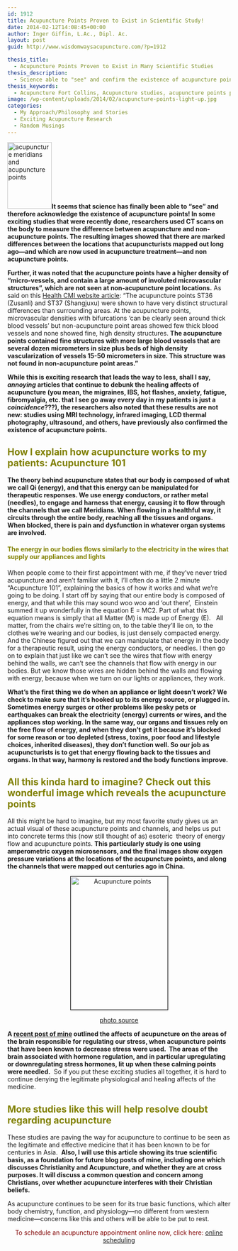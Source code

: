 ```yaml
---
id: 1912
title: Acupuncture Points Proven to Exist in Scientific Study!
date: 2014-02-12T14:08:45+00:00
author: Inger Giffin, L.Ac., Dipl. Ac.
layout: post
guid: http://www.wisdomwaysacupuncture.com/?p=1912

thesis_title:
  - Acupuncture Points Proven to Exist in Many Scientific Studies
thesis_description:
  - Science able to "see" and confirm the existence of acupuncture points! LCD thermal imaging and other technology shows exact location of points.
thesis_keywords:
  - Acupuncture Fort Collins, Acupuncture studies, acupuncture points proven to exist
image: /wp-content/uploads/2014/02/acupuncture-points-light-up.jpg
categories:
  - My Approach/Philosophy and Stories
  - Exciting Acupuncture Research
  - Random Musings
---
```

[<img class="size-thumbnail wp-image-664 alignleft" title="Acupunctture Channels " src="http://www.wisdomwaysacupuncture.com/wp-content/uploads/2010/06/back-of-acupuncture-man-100x150.jpg" alt="acupuncture meridians and acupuncture points" width="100" height="150" srcset="http://www.wisdomwaysacupuncture.com/wp-content/uploads/2010/06/back-of-acupuncture-man-100x150.jpg 100w, http://www.wisdomwaysacupuncture.com/wp-content/uploads/2010/06/back-of-acupuncture-man.jpg 135w" sizes="(max-width: 100px) 100vw, 100px" />](http://www.wisdomwaysacupuncture.com/wp-content/uploads/2010/06/back-of-acupuncture-man.jpg)**It seems that science has finally been able to &#8220;see&#8221; and therefore acknowledge the existence of acupuncture points! In some exciting studies that were recently done, researchers used CT scans on the body to measure the difference between acupuncture and non-acupuncture points. The resulting images showed that there are marked differences between the locations that acupuncturists mapped out long ago&#8212;and which are now used in acupuncture treatment&#8212;and non acupuncture points.**

**Further, it was noted that the acupuncture points have a higher density of &#8220;micro-vessels, and contain a large amount of involuted microvascular structures&#8221;, which are not seen at non-acupuncture point locations.** As said on this <a title="Acupuncture Points mapped out" href="http://www.healthcmi.com/Acupuncture-Continuing-Education-News/1230-new-ct-scans-reveal-acupuncture-points" target="_blank" rel="noopener">Health CMI website article</a>: &#8220;The acupuncture points ST36 (Zusanli) and ST37 (Shangjuxu) were shown to have very distinct structural differences than surrounding areas. At the acupuncture points, microvascular densities with bifurcations &#8216;can be clearly seen around thick blood vessels&#8217; but non-acupuncture point areas showed few thick blood vessels and none showed fine, high density structures. **The acupuncture points contained fine structures with more large blood vessels that are several dozen micrometers in size plus beds of high density vascularization of vessels 15-50 micrometers in size. This structure was not found in non-acupuncture point areas.&#8221;**

**While this is exciting research that leads the way to less, shall I say, _annoying_ articles that continue to debunk the healing affects of acupuncture (you mean, the migraines, IBS, hot flashes, anxiety, fatigue, fibromyalgia, etc. that I see go away every day in my patients is just a _coincidence_???), the researchers also noted that these results are not new: studies using MRI technology, infrared imaging, LCD thermal photography, ultrasound, and others, have previously also confirmed the existence of acupuncture points.**

## <span style="color: #808000;">How I explain how acupuncture works to my patients: Acupuncture 101</span>

**The theory behind acupuncture states that our body is composed of what we call Qi (energy), and that this energy can be manipulated for therapeutic responses. We use energy conductors, or rather metal (needles), to engage and harness that energy, causing it to flow through the channels that we call Meridians. When flowing in a healthful way, it circuits through the entire body, reaching all the tissues and organs. When blocked, there is pain and dysfunction in whatever organ systems are involved.**

#### <span style="color: #808000;">The energy in our bodies flows similarly to the electricity in the wires that supply our appliances and lights</span>

When people come to their first appointment with me, if they&#8217;ve never tried acupuncture and aren&#8217;t familiar with it, I&#8217;ll often do a little 2 minute &#8220;Acupuncture 101&#8221;, explaining the basics of how it works and what we&#8217;re going to be doing. I start off by saying that our entire body is composed of energy, and that while this may sound woo woo and &#8216;out there&#8217;,  Einstein summed it up wonderfully in the equation E = MC2. Part of what this equation means is simply that all Matter (M) is made up of Energy (E).   All matter, from the chairs we&#8217;re sitting on, to the table they&#8217;ll lie on, to the clothes we&#8217;re wearing and our bodies, is just densely compacted energy. And the Chinese figured out that we can manipulate that energy in the body for a therapeutic result, using the energy conductors, or needles. I then go on to explain that just like we can&#8217;t see the wires that flow with energy behind the walls, we can&#8217;t see the channels that flow with energy in our bodies. But we know those wires are hidden behind the walls and flowing with energy, because when we turn on our lights or appliances, they work.

**What&#8217;s the first thing we do when an appliance or light doesn&#8217;t work? We check to make sure that it&#8217;s hooked up to its energy source, or plugged in. Sometimes energy surges or other problems like pesky pets or earthquakes can break the electricity (energy) currents or wires, and the appliances stop working. In the same way, our organs and tissues rely on the free flow of energy, and when they don&#8217;t get it because it&#8217;s blocked for some reason or too depleted (stress, toxins, poor food and lifestyle choices, inherited diseases), they don&#8217;t function well. So our job as acupuncturists is to get that energy flowing back to the tissues and organs. In that way, harmony is restored and the body functions improve.**

## <span style="color: #808000;">All this kinda hard to imagine? Check out this wonderful image which reveals the acupuncture points</span>

All this might be hard to imagine, but my most favorite study gives us an actual visual of these acupuncture points and channels, and helps us put into concrete terms this (now still thought of as) esoteric  theory of energy flow and acupuncture points. **This particularly study is one using amperometric oxygen microsensors, and the final images show oxygen pressure variations at the locations of the acupuncture points, and along the channels that were mapped out centuries ago in China.**

<p style="text-align: center;">
  <a href="http://www.wisdomwaysacupuncture.com/wp-content/uploads/2014/02/acupuncture-points-light-up.jpg"><img class="size-medium wp-image-1913 aligncenter" style="border: 0.5px solid black;" title="Acupuncture Points Light Up" src="http://www.wisdomwaysacupuncture.com/wp-content/uploads/2014/02/acupuncture-points-light-up-219x300.jpg" alt="Acupuncture points" width="219" height="300" srcset="http://www.wisdomwaysacupuncture.com/wp-content/uploads/2014/02/acupuncture-points-light-up-219x300.jpg 219w, http://www.wisdomwaysacupuncture.com/wp-content/uploads/2014/02/acupuncture-points-light-up-109x150.jpg 109w, http://www.wisdomwaysacupuncture.com/wp-content/uploads/2014/02/acupuncture-points-light-up.jpg 400w" sizes="(max-width: 219px) 100vw, 219px" /></a>
</p>

<p style="text-align: center;">
  <a title="acupuncture point photo source" href="http://www.healthcmi.com/Acupuncture-Continuing-Education-News/1230-new-ct-scans-reveal-acupuncture-points" target="_blank" rel="noopener">photo source</a>
</p>

**A <a title="acupuncture reduces stress" href="http://www.wisdomwaysacupuncture.com/2017/04/11/new-study-shows-how-acupuncture-helps-stress/" target="_blank" rel="noopener">recent post of mine</a> outlined the affects of acupuncture on the areas of the brain responsible for regulating our stress, when acupuncture points that have been known to decrease stress were used.  The areas of the brain associated with hormone regulation, and in particular upregulating or downregulating stress hormones, lit up when these calming points were needled.**  So if you put these exciting studies all together, it is hard to continue denying the legitimate physiological and healing affects of the medicine.

## <span style="color: #808000;">More studies like this will help resolve doubt regarding acupuncture</span>

These studies are paving the way for acupuncture to continue to be seen as the legitimate and effective medicine that it has been known to be for centuries in Asia.  **Also, I will use this article showing its true scientific basis, as a foundation for future blog posts of mine, including one which discusses Christianity and Acupuncture, and whether they are at cross purposes. It will discuss a common question and concern among Christians, over whether acupuncture interferes with their Christian beliefs.**

As acupuncture continues to be seen for its true basic functions, which alter body chemistry, function, and physiology&#8212;no different from western medicine&#8212;concerns like this and others will be able to be put to rest.

<p style="text-align: center;">
  <span style="color: #800000;">To schedule an acupuncture appointment online now, click here:</span> <a title="Online Acupuncture Scheduling" href="http://www.wisdomwaysacupuncture.com/acupuncture-appointment-scheduling/">online scheduling</a>
</p>